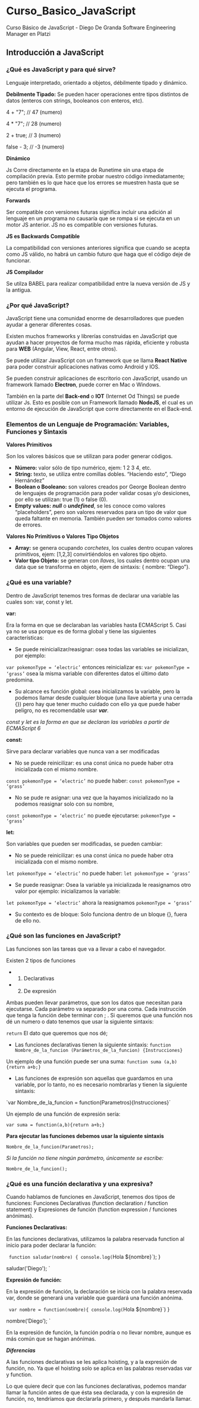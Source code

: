 # Curso_Basico_JavaScript
Curso Básico de JavaScript - Diego De Granda  Software Engineering Manager en Platzi

## Introducción a JavaScript
### ¿Qué es JavaScript y para qué sirve?

Lenguaje interpretado, orientado a objetos, débilmente tipado y dinámico.

**Debilmente Tipado:**
Se pueden hacer operaciones entre tipos distintos de datos (enteros con strings, booleanos con enteros, etc).

4 + "7"; // 47 (numero)

4 * "7"; // 28 (numero)

2 + true; // 3 (numero)

false - 3; // -3 (numero)


**Dinámico**

Js Corre directamente en la etapa de Runetime sin una etapa de compilación previa. Esto permite probar nuestro código inmediatamente; pero también es lo que hace que los errores se muestren hasta que se ejecuta el programa.


**Forwards**

Ser compatible con versiones futuras significa incluir una adición al lenguaje en un programa no causaría que se rompa si se ejecuta en un motor JS anterior. JS no es compatible con versiones futuras.

**JS es Backwards Compatible**

La compatibilidad con versiones anteriores significa que cuando se acepta como JS válido, no habrá un cambio futuro que haga que el código deje de funcionar.

**JS Compilador**

Se utilza BABEL para realizar compatibilidad entre la nueva versión de JS y la antigua.

### ¿Por qué JavaScript?

JavaScript tiene una comunidad enorme de desarrolladores que pueden ayudar a generar diferentes cosas.

Existen muchos frameworks y librerías construidas en JavaScript que ayudan a hacer proyectos de forma mucho mas rápida, eficiente y robusta para **WEB** (Angular, View, React, entre otros).

Se puede utilizar JavaScript con un framework que se llama **React Native** para poder construir aplicaciones nativas como Android y IOS.

Se pueden construir aplicaciones de escritorio con JavaScript, usando un framework llamado **Electron**, puede correr en Mac o Windows.

También en la parte del **Back-end** o **IOT** (Internet Od Things) se puede utilizar Js. Esto es posible con un Framework llamado **NodeJS**, el cual es un entorno de ejecución de JavaScript que corre directamente en el Back-end.

### Elementos de un Lenguaje de Programación: Variables, Funciones y Sintaxis

**Valores Primitivos** 

Son los valores básicos que se utilizan para poder generar códigos.

* **Número:** valor sólo de tipo numérico, ejem: 1 2 3 4, etc.
* **String:** texto, se utiliza entre comillas dobles. “Haciendo esto”, “Diego Hernández”
* **Boolean o Booleano:** son valores creados por George Boolean dentro de lenguajes de programación para poder validar cosas y/o desiciones, por ello se utilizan: true (1) o false (0).
* **Empty values:** ***null*** o ***undefined***, se les conoce como valores “placeholders”, pero son valores reservados para un tipo de valor que queda faltante en memoria. También pueden ser tomados como valores de errores.

**Valores No Primitivos o Valores Tipo Objetos**

* **Array:** se genera ocupando *corchetes*, los cuales dentro ocupan valores primitivos, ejem: [1,2,3] convirtiéndolos en valores tipo objeto.
* **Valor tipo Objeto:** se generan con *llaves*, los cuales dentro ocupan una data que se transforma en objeto, ejem de sintaxis: { nombre: “Diego”}.

### ¿Qué es una variable?

Dentro de JavaScript tenemos tres formas de declarar una variable las cuales son: var, const y let.

**var:** 

Era la forma en que se declaraban las variables hasta ECMAScript 5. Casi ya no se usa porque es de forma global y tiene las siguientes características:

- Se puede reinicializar/reasignar: osea todas las variables se inicializan, 
por ejemplo: 

`var pokemonType = ‘electric’` entonces reinicializar es: `var pokemonType = ‘grass’` osea la misma variable con diferentes datos el último dato predomina. 

- Su alcance es función global: osea inicializamos la variable, pero la podemos llamar desde cualquier bloque (una llave abierta y una cerrada {}) pero hay que tener mucho cuidado con ello ya que puede haber peligro, no es recomendable usar ***var***.


*const y let es la forma en que se declaran las variables a partir de ECMAScript 6*

**const:** 

Sirve para declarar variables que nunca van a ser modificadas

- No se puede reinicilizar: es una const única no puede haber otra inicializada con el mismo nombre. 

`const pokemonType = ‘electric’` no puede haber: `const pokemonType = ‘grass’`

- No se pude re asignar: una vez que la hayamos inicializado no la podemos reasignar solo con su nombre, 

`const pokemonType = ‘electric’` no puede ejecutarse: `pokemonType = ‘grass’`

**let:** 

Son variables que pueden ser modificadas, se pueden cambiar:

- No se puede reinicilizar: es una const única no puede haber otra inicializada con el mismo nombre. 

`let pokemonType = ‘electric’` no puede haber: `let pokemonType = ‘grass’`

- Se puede reasignar: Osea la variable ya inicializada le reasignamos otro valor por ejemplo: inicializamos la variable: 

`let pokemonType = ‘electric’` ahora la reasignamos `pokemonType = ‘grass’`

- Su contexto es de bloque: Solo funciona dentro de un bloque {}, fuera de ello no.

### ¿Qué son las funciones en JavaScript?

Las funciones son las tareas que va a llevar a cabo el navegador. 

Existen 2 tipos de funciones 

* 1) Declarativas 
* 2) De expresión 

Ambas pueden llevar parámetros, que son los datos que necesitan para ejecutarse. Cada parámetro va separado por una coma. Cada instrucción que tenga la función debe terminar con ; . Si queremos que una función nos dé un numero o dato tenemos que usar la siguiente sintaxis:

`return` El dato que queremos que nos dé;


- Las funciones declarativas tienen la siguiente sintaxis:
`function Nombre_de_la_funcion (Parámetros_de_la_funcion) {Instrucciones}`


Un ejemplo de una función puede ser una suma:
`function suma (a,b) {return a+b;}`

- Las funciones de expresión son aquellas que guardamos en una variable, por lo tanto, no es necesario nombrarlas y tienen la siguiente sintaxis:

´var Nombre_de_la_funcion = function(Parametros){Instrucciones}´

Un ejemplo de una función de expresión sería:

`var suma = function(a,b){return a+b;}`


**Para ejecutar las funciones debemos usar la siguiente sintaxis**

`Nombre_de_la_funcion(Parametros);`

*Si la función no tiene ningún parámetro, únicamente se escribe:*

`Nombre_de_la_funcion();`

### ¿Qué es una función declarativa y una expresiva?

Cuando hablamos de funciones en JavaScript, tenemos dos tipos de funciones: Funciones Declarativas (function declaration / function statement) y Expresiones de función (function expression / funciones anónimas).

**Funciones Declarativas:**

En las funciones declarativas, utilizamos la palabra reservada function al inicio para poder declarar la función:

`
function saludar(nombre) {
	console.log(`Hola ${nombre}`);
}

saludar('Diego');
`

**Expresión de función:**

En la expresión de función, la declaración se inicia con la palabra reservada var, donde se generará una variable que guardará una función anónima.

`
var nombre = function(nombre){
    console.log(`Hola ${nombre}`)
}

nombre(‘Diego’);
`

En la expresión de función, la función podría o no llevar nombre, aunque es más común que se hagan anónimas.

***Diferencias***

A las funciones declarativas se les aplica hoisting, y a la expresión de función, no. Ya que el hoisting solo se aplica en las palabras reservadas var y function.

Lo que quiere decir que con las funciones declarativas, podemos mandar llamar la función antes de que ésta sea declarada, y con la expresión de función, no, tendríamos que declararla primero, y después mandarla llamar.